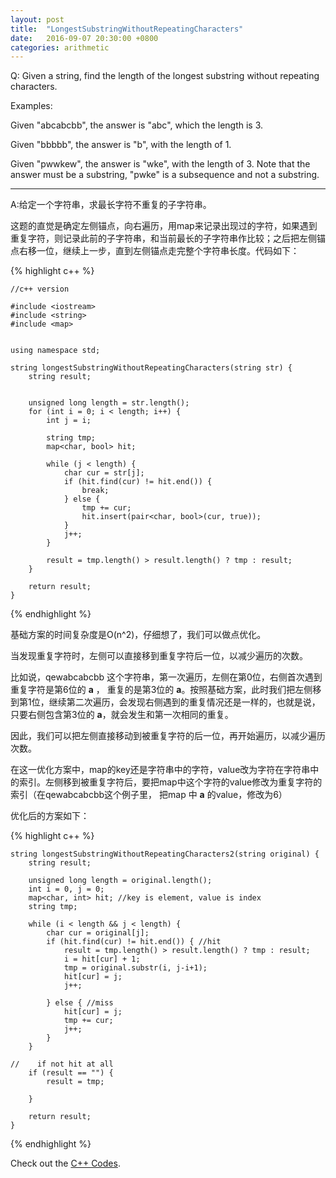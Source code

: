 ```yaml
---
layout: post
title:  "LongestSubstringWithoutRepeatingCharacters"
date:   2016-09-07 20:30:00 +0800
categories: arithmetic
---
```



Q:
Given a string, find the length of the longest substring without repeating characters.

Examples:

Given "abcabcbb", the answer is "abc", which the length is 3.

Given "bbbbb", the answer is "b", with the length of 1.

Given "pwwkew", the answer is "wke", with the length of 3. Note that the answer must be a substring, "pwke" is a subsequence and not a substring.

----------

A:给定一个字符串，求最长字符不重复的子字符串。

这题的直觉是确定左侧锚点，向右遍历，用map来记录出现过的字符，如果遇到重复字符，则记录此前的子字符串，和当前最长的子字符串作比较；之后把左侧锚点右移一位，继续上一步，直到左侧锚点走完整个字符串长度。代码如下：


{% highlight c++ %}

	//c++ version
	
	#include <iostream>
	#include <string>
	#include <map>
	
	
	using namespace std;
	
	string longestSubstringWithoutRepeatingCharacters(string str) {
	    string result;
	    
	    
	    unsigned long length = str.length();
	    for (int i = 0; i < length; i++) {
	        int j = i;
	        
	        string tmp;
	        map<char, bool> hit;
	        
	        while (j < length) {
	            char cur = str[j];
	            if (hit.find(cur) != hit.end()) {
	                break;
	            } else {
	                tmp += cur;
	                hit.insert(pair<char, bool>(cur, true));
	            }
	            j++;
	        }
	        
	        result = tmp.length() > result.length() ? tmp : result;
	    }
	    
	    return result;
	}

{% endhighlight %}



基础方案的时间复杂度是O(n^2)，仔细想了，我们可以做点优化。

当发现重复字符时，左侧可以直接移到重复字符后一位，以减少遍历的次数。

比如说，qewabcabcbb 这个字符串，第一次遍历，左侧在第0位，右侧首次遇到重复字符是第6位的 **a** ， 重复的是第3位的 **a**。按照基础方案，此时我们把左侧移到第1位，继续第二次遍历，会发现右侧遇到的重复情况还是一样的，也就是说，只要右侧包含第3位的 **a**，就会发生和第一次相同的重复。

因此，我们可以把左侧直接移动到被重复字符的后一位，再开始遍历，以减少遍历次数。

在这一优化方案中，map的key还是字符串中的字符，value改为字符在字符串中的索引。左侧移到被重复字符后，要把map中这个字符的value修改为重复字符的索引（在qewabcabcbb这个例子里， 把map 中 **a** 的value，修改为6）

优化后的方案如下：


{% highlight c++ %}

	string longestSubstringWithoutRepeatingCharacters2(string original) {
	    string result;
	    
	    unsigned long length = original.length();
	    int i = 0, j = 0;
	    map<char, int> hit; //key is element, value is index
	    string tmp;
	    
	    while (i < length && j < length) {
	        char cur = original[j];
	        if (hit.find(cur) != hit.end()) { //hit
	            result = tmp.length() > result.length() ? tmp : result;
	            i = hit[cur] + 1;
	            tmp = original.substr(i, j-i+1);
	            hit[cur] = j;
	            j++;
	            
	        } else { //miss
	            hit[cur] = j;
	            tmp += cur;
	            j++;
	        }
	    }
	    
	//    if not hit at all
	    if (result == "") {
	        result = tmp;
	        
	    }
	    
	    return result;
	}

{% endhighlight %}

Check out the [C++ Codes][codes1].

[codes1]: https://github.com/JingWZ/ArithmeticSorting/tree/master/LongestSubstringWithoutRepeatingCharacters